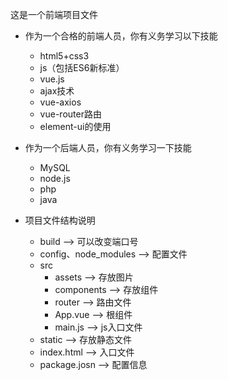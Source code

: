 这是一个前端项目文件
 + 作为一个合格的前端人员，你有义务学习以下技能
      - html5+css3
      - js（包括ES6新标准）
      - vue.js
      - ajax技术
      - vue-axios
      - vue-router路由
      - element-ui的使用
   
   
 + 作为一个后端人员，你有义务学习一下技能
      - MySQL
      - node.js
      - php
      - java
      
      
 + 项目文件结构说明
      - build  -->  可以改变端口号
      - config、node_modules --> 配置文件
      - src
           - assets --> 存放图片
           - components --> 存放组件
           - router --> 路由文件
           - App.vue --> 根组件
           - main.js --> js入口文件
      - static --> 存放静态文件
      - index.html --> 入口文件
      - package.josn --> 配置信息
